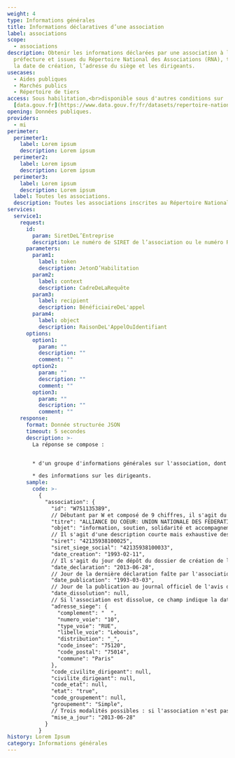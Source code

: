 ```yaml
---
weight: 4
type: Informations générales
title: Informations déclaratives d’une association
label: associations
scope:
  - associations
description: Obtenir les informations déclarées par une association à la
  préfecture et issues du Répertoire National des Associations (RNA), telles que
  la date de création, l’adresse du siège et les dirigeants.
usecases:
  - Aides publiques
  - Marchés publics
  - Répertoire de tiers
access: Sous habilitation,<br>disponible sous d'autres conditions sur
  [data.gouv.fr](https://www.data.gouv.fr/fr/datasets/repertoire-national-des-associations/)
opening: Données publiques.
providers:
  - mi
perimeter:
  perimeter1:
    label: Lorem ipsum
    description: Lorem ipsum
  perimeter2:
    label: Lorem ipsum
    description: Lorem ipsum
  perimeter3:
    label: Lorem ipsum
    description: Lorem ipsum
  label: Toutes les associations.
  description: Toutes les associations inscrites au Répertoire National des Associations.
services:
  service1:
    request:
      id:
        param: SiretDeL’Entreprise
        description: Le numéro de SIRET de l’association ou le numéro RNA
      parameters:
        param1:
          label: token
          description: JetonD’Habilitation
        param2:
          label: context
          description: CadreDeLaRequête
        param3:
          label: recipient
          description: BénéficiaireDeL'appel
        param4:
          label: object
          description: RaisonDeL'AppelOuIdentifiant
      options:
        option1:
          param: ""
          description: ""
          comment: ""
        option2:
          param: ""
          description: ""
          comment: ""
        option3:
          param: ""
          description: ""
          comment: ""
    response:
      format: Donnée structurée JSON
      timeout: 5 secondes
      description: >-
        La réponse se compose :


        * d'un groupe d'informations générales sur l'association, dont notamment les dates de création/dissolution et l'adresse du siège ;

        * des informations sur les dirigeants.
      sample:
        code: >-
          {
            "association": {
              "id": "W751135389",
              // Débutant par W et composé de 9 chiffres, il s'agit du numéro RNA, identifiant national de l'association. Ce numéro est attribué automatiquement lors de la déclaration de création d’une association. Une association ne disposant pas d’un numéro RNA s’en voit attribuer un à chaque modification effectuée auprès des services de l’État (modification de statuts ou des dirigeants de l’associations). Le numéro figure alors sur le récépissé délivré par la préfecture.
              "titre": "ALLIANCE DU COEUR: UNION NATIONALE DES FEDERATIONS ET ASSOCIATIONS DE MALADES CARDIOVASCULAIRES",
              "objet": "information, soutien, solidarité et accompagnement psycho médico social des personnes malades cardiovasculaires et de leurs proches..."
              // Il s'agit d'une description courte mais exhaustive des activités de l'organisme. 
              "siret": "42135938100025",
              "siret_siege_social": "42135938100033",
              "date_creation": "1993-02-11",
              // Il s'agit du jour de dépôt du dossier de création de l'association à la Préfecture.
              "date_declaration": "2013-06-28",
              // Jour de la dernière déclaration faîte par l'association.
              "date_publication": "1993-03-03",
              // Jour de la publication au journal officiel de l'avis de création de l'association. Toutes les assoiations ne sont pas forcément "déclarées". La publication au Journal Officiel permet à l'association de devenir une personne morale, a contrario des "associations de fait", non déclarées au JO.
              "date_dissolution": null,
              // Si l'association est dissolue, ce champ indique la date de dissolution, autrement, il est indiqué "null".
              "adresse_siege": {
                "complement": "  ",
                "numero_voie": "10",
                "type_voie": "RUE",
                "libelle_voie": "Lebouis",
                "distribution": "_",
                "code_insee": "75120",
                "code_postal": "75014",
                "commune": "Paris"
              },
              "code_civilite_dirigeant": null,
              "civilite_dirigeant": null,
              "code_etat": null,
              "etat": "true",
              "code_groupement": null,
              "groupement": "Simple",
              // Trois modalités possibles : si l'association n'est pas un groupement, il est indiqué "Simple" ; si l'association est un groupeement, la valeur est "Union" ou "Fédération".
              "mise_a_jour": "2013-06-28"
            }
          }
history: Lorem Ipsum
category: Informations générales
---
```

